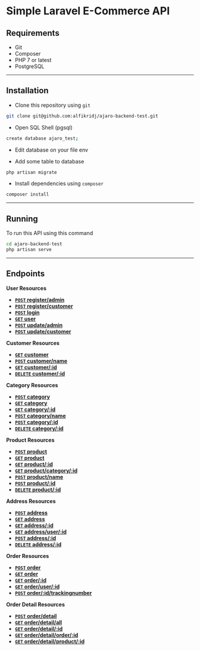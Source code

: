 # Simple Laravel E-Commerce API 

## Requirements
- Git
- Composer
- PHP 7 or latest
- PostgreSQL
***
## Installation
- Clone this repository using `git`
```bash
git clone git@github.com:alfikridj/ajaro-backend-test.git
```
- Open SQL Shell (pgsql)
```bash
create database ajaro_test;
```
- Edit database on your file env

- Add some table to database
```bash
php artisan migrate
```
- Install dependencies using <code>composer</code>
```bash
composer install
```
***
## Running
To run this API using this command
```bash
cd ajaro-backend-test
php artisan serve
```
***
## Endpoints

<b>User Resources</b>

- **[`POST` register/admin](https://github.com/alfikridj/ajaro-backend-test/tree/master/api-documentation/endpoints/users/POST_register_admin.md)**
- **[`POST` register/customer](https://github.com/alfikridj/ajaro-backend-test/tree/master/api-documentation/endpoints/users/POST_register_customer.md)**
- **[`POST` login](https://github.com/alfikridj/ajaro-backend-test/tree/master/api-documentation/endpoints/users/POST_login.md)**
- **[`GET` user](https://github.com/alfikridj/ajaro-backend-test/tree/master/api-documentation/endpoints/users/GET_user.md)**
- **[`POST` update/admin](https://github.com/alfikridj/ajaro-backend-test/tree/master/api-documentation/endpoints/users/POST_update_admin.md)**
- **[`POST` update/customer](https://github.com/alfikridj/ajaro-backend-test/tree/master/api-documentation/endpoints/users/POST_update_customer.md)**

<b>Customer Resources</b>

- **[`GET` customer](https://github.com/alfikridj/ajaro-backend-test/tree/master/api-documentation/endpoints/customers/GET_customer.md)**
- **[`POST` customer/name](https://github.com/alfikridj/ajaro-backend-test/tree/master/api-documentation/endpoints/customers/POST_customer_name.md)**
- **[`GET` customer/:id](https://github.com/alfikridj/ajaro-backend-test/tree/master/api-documentation/endpoints/customers/GET_customer_id.md)**
- **[`DELETE` customer/:id](https://github.com/alfikridj/ajaro-backend-test/tree/master/api-documentation/endpoints/customers/DELETE_customer_id.md)**

<b>Category Resources</b>

- **[`POST` category](https://github.com/alfikridj/ajaro-backend-test/tree/master/api-documentation/endpoints/categories/POST_category.md)**
- **[`GET` category](https://github.com/alfikridj/ajaro-backend-test/tree/master/api-documentation/endpoints/categories/GET_category.md)**
- **[`GET` category/:id](https://github.com/alfikridj/ajaro-backend-test/tree/master/api-documentation/endpoints/categories/GET_category_id.md)**
- **[`POST` category/name](https://github.com/alfikridj/ajaro-backend-test/tree/master/api-documentation/endpoints/categories/POST_category_name.md)**
- **[`POST` category/:id](https://github.com/alfikridj/ajaro-backend-test/tree/master/api-documentation/endpoints/categories/POST_category_id.md)**
- **[`DELETE` category/:id](https://github.com/alfikridj/ajaro-backend-test/tree/master/api-documentation/endpoints/categories/DELETE_category_id.md)**

<b>Product Resources</b>

- **[`POST` product](https://github.com/alfikridj/ajaro-backend-test/tree/master/api-documentation/endpoints/products/POST_product.md)**
- **[`GET` product](https://github.com/alfikridj/ajaro-backend-test/tree/master/api-documentation/endpoints/products/GET_product.md)**
- **[`GET` product/:id](https://github.com/alfikridj/ajaro-backend-test/tree/master/api-documentation/endpoints/products/GET_product_id.md)**
- **[`GET` product/category/:id](https://github.com/alfikridj/ajaro-backend-test/tree/master/api-documentation/endpoints/products/GET_product_category_id.md)**
- **[`POST` product/name](https://github.com/alfikridj/ajaro-backend-test/tree/master/api-documentation/endpoints/products/POST_product_name.md)**
- **[`POST` product/:id](https://github.com/alfikridj/ajaro-backend-test/tree/master/api-documentation/endpoints/products/POST_product_id.md)**
- **[`DELETE` product/:id](https://github.com/alfikridj/ajaro-backend-test/tree/master/api-documentation/endpoints/products/DELETE_product_id.md)**

<b>Address Resources</b>

- **[`POST` address](https://github.com/alfikridj/ajaro-backend-test/tree/master/api-documentation/endpoints/addresses/POST_address.md)**
- **[`GET` address](https://github.com/alfikridj/ajaro-backend-test/tree/master/api-documentation/endpoints/addresses/GET_address.md)**
- **[`GET` address/:id](https://github.com/alfikridj/ajaro-backend-test/tree/master/api-documentation/endpoints/addresses/GET_address_id.md)**
- **[`GET` address/user/:id](https://github.com/alfikridj/ajaro-backend-test/tree/master/api-documentation/endpoints/addresses/GET_address_user_id.md)**
- **[`POST` address/:id](https://github.com/alfikridj/ajaro-backend-test/tree/master/api-documentation/endpoints/addresses/POST_address_id.md)**
- **[`DELETE` address/:id](https://github.com/alfikridj/ajaro-backend-test/tree/master/api-documentation/endpoints/addresses/DELETE_address_id.md)**

<b>Order Resources</b>

- **[`POST` order](https://github.com/alfikridj/ajaro-backend-test/tree/master/api-documentation/endpoints/orders/POST_order.md)**
- **[`GET` order](https://github.com/alfikridj/ajaro-backend-test/tree/master/api-documentation/endpoints/orders/GET_order.md)**
- **[`GET` order/:id](https://github.com/alfikridj/ajaro-backend-test/tree/master/api-documentation/endpoints/orders/GET_order_id.md)**
- **[`GET` order/user/:id](https://github.com/alfikridj/ajaro-backend-test/tree/master/api-documentation/endpoints/orders/GET_order_user_id.md)**
- **[`POST` order/:id/trackingnumber](https://github.com/alfikridj/ajaro-backend-test/tree/master/api-documentation/endpoints/orders/POST_order_id_trackingnumber.md)**

<b>Order Detail Resources</b>

- **[`POST` order/detail](https://github.com/alfikridj/ajaro-backend-test/tree/master/api-documentation/endpoints/orders/details/POST_order_detail.md)**
- **[`GET` order/detail/all](https://github.com/alfikridj/ajaro-backend-test/tree/master/api-documentation/endpoints/orders/details/GET_order_detail_all.md)**
- **[`GET` order/detail/:id](https://github.com/alfikridj/ajaro-backend-test/tree/master/api-documentation/endpoints/orders/details/GET_order_detail_id.md)**
- **[`GET` order/detail/order/:id](https://github.com/alfikridj/ajaro-backend-test/tree/master/api-documentation/endpoints/orders/details/GET_order_detail_order_id.md)**
- **[`GET` order/detail/product/:id](https://github.com/alfikridj/ajaro-backend-test/tree/master/api-documentation/endpoints/orders/details/GET_order_detail_product_id.md)**
